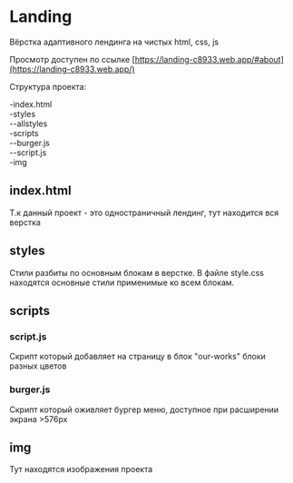 # Landing

Вёрстка адаптивного лендинга на чистых html, css, js

Просмотр доступен по ссылке [https://landing-c8933.web.app/#about](https://landing-c8933.web.app/)

Структура проекта:

-index.html<br/>
-styles<br/>
--allstyles<br/>
-scripts<br/>
--burger.js<br/>
--script.js<br/>
-img<br/>

## index.html

Т.к данный проект - это одностраничный лендинг, тут находится вся верстка

## styles

Стили разбиты по основным блокам в верстке. В файле style.css находятся основные стили применимые ко всем блокам. 

## scripts
### script.js
Скрипт который добавляет на страницу в блок "our-works" блоки разных цветов
### burger.js
Скрипт который оживляет бургер меню, доступное при расширении экрана >576px

## img
Тут находятся изображения проекта

